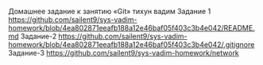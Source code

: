 Домашнее задание к занятию «Git» тихун вадим 
Задание 1 https://github.com/sailent9/sys-vadim-homework/blob/4ea802871eeafb188a12e46baf05f403c3b4e042/README.md
Задание-2 https://github.com/sailent9/sys-vadim-homework/blob/4ea802871eeafb188a12e46baf05f403c3b4e042/.gitignore
Задание-3 https://github.com/sailent9/sys-vadim-homework/network





